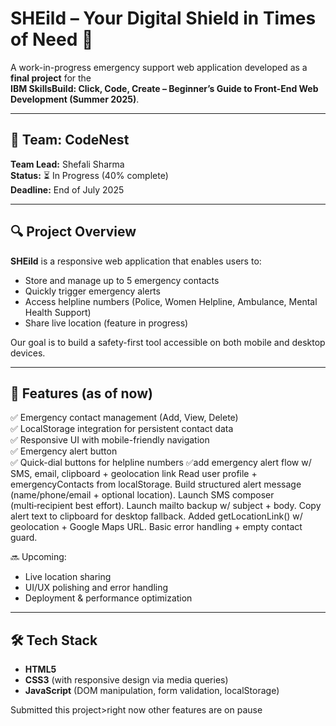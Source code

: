 # SHEild – Your Digital Shield in Times of Need 🚨

A work-in-progress emergency support web application developed as a **final project** for the  
**IBM SkillsBuild: Click, Code, Create – Beginner’s Guide to Front-End Web Development (Summer 2025)**.

---

## 👥 Team: CodeNest  
**Team Lead:** Shefali Sharma  
**Status:** ⏳ In Progress (40% complete)  
**Deadline:** End of July 2025

---

## 🔍 Project Overview

**SHEild** is a responsive web application that enables users to:
- Store and manage up to 5 emergency contacts
- Quickly trigger emergency alerts
- Access helpline numbers (Police, Women Helpline, Ambulance, Mental Health Support)
- Share live location (feature in progress)

Our goal is to build a safety-first tool accessible on both mobile and desktop devices.

---

## 🚀 Features (as of now)

✅ Emergency contact management (Add, View, Delete)  
✅ LocalStorage integration for persistent contact data  
✅ Responsive UI with mobile-friendly navigation  
✅ Emergency alert button  
✅ Quick-dial buttons for helpline numbers
✅add emergency alert flow w/ SMS, email, clipboard + geolocation link
Read user profile + emergencyContacts from localStorage.
Build structured alert message (name/phone/email + optional location).
Launch SMS composer (multi‑recipient best effort).
Launch mailto backup w/ subject + body.
Copy alert text to clipboard for desktop fallback.
Added getLocationLink() w/ geolocation + Google Maps URL.
Basic error handling + empty contact guard.


🔜 Upcoming:
- Live location sharing  
- UI/UX polishing and error handling  
- Deployment & performance optimization

---

## 🛠️ Tech Stack

- **HTML5**  
- **CSS3** (with responsive design via media queries)  
- **JavaScript** (DOM manipulation, form validation, localStorage)


Submitted this project>right now other features are on pause